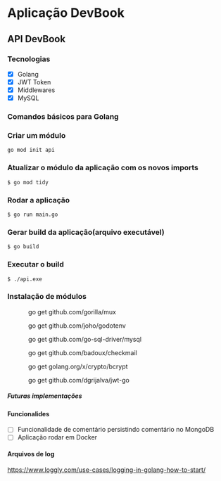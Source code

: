 # Aplicação DevBook

## API DevBook

### Tecnologias

- [x] Golang
- [x] JWT Token
- [x] Middlewares
- [x] MySQL

### Comandos básicos para Golang

### Criar um módulo

`go mod init api`

### Atualizar o módulo da aplicação com os novos imports

`$ go mod tidy`

### Rodar a aplicação

`$ go run main.go`

### Gerar build da aplicação(arquivo executável)

`$ go build`

### Executar o build

`$ ./api.exe`

### Instalação de módulos

<ul>
  <ol>go get github.com/gorilla/mux</ol>
  <ol>go get github.com/joho/godotenv</ol>
  <ol>go get github.com/go-sql-driver/mysql</ol>
  <ol>go get github.com/badoux/checkmail</ol>
  <ol>go get golang.org/x/crypto/bcrypt</ol>
  <ol>go get github.com/dgrijalva/jwt-go</ol>
</ul>

##### Futuras implementações

#### Funcionalides

- [ ] Funcionalidade de comentário persistindo comentário no MongoDB
- [ ] Aplicação rodar em Docker

#### Arquivos de log

https://www.loggly.com/use-cases/logging-in-golang-how-to-start/
